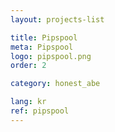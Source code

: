 ```yaml
---
layout: projects-list

title: Pipspool
meta: Pipspool
logo: pipspool.png
order: 2

category: honest_abe

lang: kr
ref: pipspool
---
```

